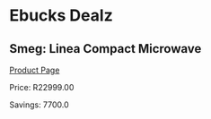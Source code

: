 
# Ebucks Dealz
## Smeg: Linea Compact Microwave
[Product Page](https://www.ebucks.com/web/shop/productSelected.do?prodId=1031705861&catId=704989856)

Price: R22999.00

Savings: 7700.0


	